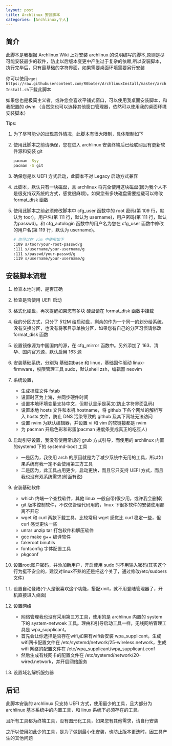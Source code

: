 ```yaml
---
layout: post
title: Archlinux 安装脚本
categories: [Archlinux,个人]
---
```


## 简介

此脚本是我根据 Archlinux Wiki 上对安装 archlinux 的说明编写的脚本,原则是尽可能安装最少的软件，防止以后版本变更中产生过于复杂的依赖,所以安装脚本，执行完毕后，只有最基础的字符界面，如果需要桌面环境需要另行安装

你可以使用`wget https://raw.githubusercontent.com/R0boter/ArchlinuxInstall/master/archInstall.sh`下载此脚本

如果您也是极简主义者，或许您会喜欢平铺式窗口，可以使用我桌面安装脚本，和我配置的 dwm （当然您也可以选择其他窗口管理器，依然可以使用我的桌面环境安装脚本）

Tips: 

1. 为了尽可能少的出现意外情况，此脚本有很大限制，具体限制如下

2. 使用此脚本之前请确保，您在进入 archlinux 安装终端后已经联网且有更新软件源和安装 git

    ```sh
    pacman -Syy
    pacman -S git
    ```

3. 确保您是以 UEFI 方式启动，此脚本不对 Legacy 启动方式兼容

4. 此脚本，默认只有一块磁盘，且 archlinux 将完全使用这块磁盘(因为我个人不是很支持双系统的方式，感觉很麻烦)。如果您有多块磁盘需要挂载可以修改 format_disk 函数

5. 使用此脚本之前必须修改脚本中 cfg_user 函数中的 root 密码(第 109 行，默认为 toor)，用户名(第 111 行，默认为 username)，用户密码(第 111 行，默认为passwd)。和 cfg_autologin 函数中的用户名为您在 cfg_user 函数中修改的用户名(第 119 行，默认为 username)。

    ```sh
    # 你可以在 vim 中使用如下
    :109 s/toor/your-root-passwd/g
    :111 s/username/your-username/g
    :111 s/passwd/your-passwd/g
    :119 s/username/your-username/g
    ```

## 安装脚本流程

1. 检查本地时间，是否正确
2. 检查是否使用 UEFI 启动
3. 格式化硬盘，再次提醒如果您有多块 硬盘请在 format_disk 函数中挂载
4. 我的分区方式，只分了 512M 给启动盘，剩余的作为一个同一的划分给系统，没有交换分区，也没有将家目录单独分区，如果您有自己的分区习惯请修改 format_disk 函数

5. 设置镜像源为中国国内的源，在 cfg_mirror 函数中。另外添加了 163、清华、国内官方源，默认启用 163 源
6. 安装基础系统，分别为 基础包base 和 linux，基础固件驱动 linux-firmware，权限管理工具 sudo，默认shell  zsh，编辑器 neovim
7. 系统设置，
      - 生成挂载文件 fstab
      - 设置时区为上海，并同步硬件时间
      - 设置本地环境变量支持中文，但默认显示是英文(防止字符界面乱码)
      - 设置本地 hosts 文件和本机 hostname，将 github 下各个网址的解析写入 hosts 文件，防止 DNS 污染导致的 github 及其下网址无法访问
      - 设置 nvim 为默认编辑器，并设置 vi 和 vim 的软链接都是 nvim
      - 为 pacman 开启色彩和彩蛋(pacman 进度条变成真正的吃豆人)
8. 启动引导设置，我没有使用常规的 grub 方式引导，而使用的 archlinux 内置的systemd 下的 systemd-boot 工具
      - 一是因为，我使用 arch 的原因就是为了减少系统中无用的工具，所以如果系统有我一定不会使用第三方工具
      - 二是因为，此工具占用更少，启动更快，而且它只支持 UEFI 方式，而且我也没有双系统需求(前面有说)
8. 安装基础软件
      - which 终端一个查找软件，其他 linux 一般自带(很少用，或许我会删掉)
      - git 版本控制软件，不仅仅管理代码用的，linux 下很多软件的安装使用都离不开它
      - wget 和 curl 两款下载工具，比较常用 wget 感觉比 curl 稳定一些，但 curl 感觉更快一些
      - unrar unzip tar 打包软件和解压软件
      - gcc make g++ 编译软件
      - fakeroot binutils 
      - fontconfig 字体配置工具
      - pkgconf
9. 设置root账户密码，并添加新用户，开启使用 sudo 时不用输入密码(其实这个行为挺不安全的，建议对linux不熟的还是把这个关了，通过修改/etc/sudoers 文件)
10. 设置自动登陆(个人是很喜欢这个功能，搭配xinit，就不用登陆管理器了，开机直接进入桌面)
11. 设置网络
      - 网络管理我也没有采用第三方工具，使用的是 archlinux 内置的 system 下的 system-netwoek 工具。理由和引导启动工具一样，无线网络管理工具是 wpa_supplicant。
      - 首先会让你选择是否存在wifi,如果有wifi会安装 wpa_supplicant，生成wifi网卡配置文件在 /etc/systemd/network/25-wireless.network，生成 wifi 网络的配置文件在 /etc/wpa_supplicant/wpa_supplicant.conf
      - 然后生成有线网卡的配置文件在 /etc/systemd/network/20-wired.network，并开启网络服务
12. 设置域名解析服务器

## 后记

此脚本安装的 archlinux 只支持 UEFI 方式，使用最少的工具，且大部分为 archlinux 基本系统中的内置工具，和 linux 系统下必须存在的工具。

且所有工具都为终端工具，没有图形化工具，如果您有其他需求，请自行安装

之所以使用如此少的工具，是为了做到最小化安装，也防止版本更迭时，因工具产生的其他问题
